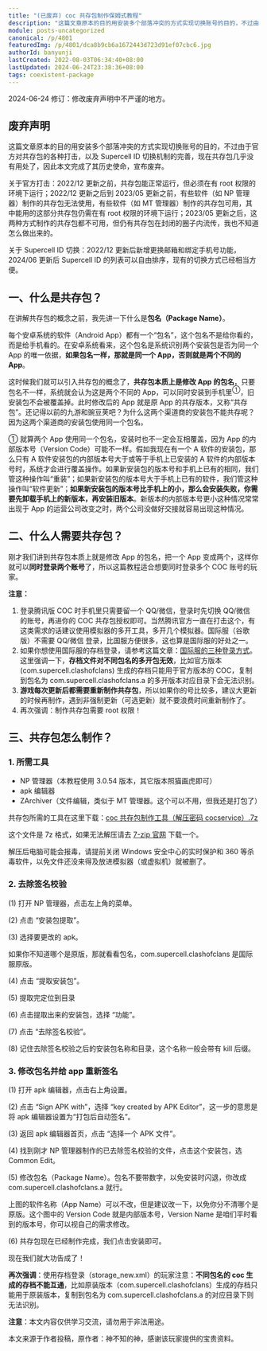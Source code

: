 ```yaml
---
title: "(已废弃) coc 共存包制作保姆式教程"
description: "这篇文章原本的目的用安装多个部落冲突的方式实现切换账号的目的，不过由于官方对共存包的各种打击，以及 Supercell ID 切换机制的完善，现在共存包几乎没有用处了，因此本文完成了其历史使命，宣布废弃。"
module: posts-uncategorized
canonical: /p/4801
featuredImg: /p/4801/dca8b9cb6a1672443d723d91ef07cbc6.jpg
authorId: banyunji
lastCreated: 2022-08-03T06:34:40+08:00
lastUpdated: 2024-06-24T23:38:36+08:00
tags: coexistent-package
---
```


<PostHistory>
2024-06-24 修订：修改废弃声明中不严谨的地方。
</PostHistory>

## 废弃声明

这篇文章原本的目的用安装多个部落冲突的方式实现切换账号的目的，不过由于官方对共存包的各种打击，以及 Supercell ID 切换机制的完善，现在共存包几乎没有用处了，因此本文完成了其历史使命，宣布废弃。

关于官方打击：2022/12 更新之前，共存包能正常运行，但必须在有 root 权限的环境下运行；2022/12 更新之后到 2023/05 更新之前，有些软件（如 NP 管理器）制作的共存包无法使用，有些软件（如 MT 管理器）制作的共存包可用，其中能用的这部分共存包仍需在有 root 权限的环境下运行；2023/05 更新之后，这两种方式制作的共存包都不可用，但仍有共存包在封闭的圈子内流传，我也不知道怎么做出来的。

关于 Supercell ID 切换：2022/12 更新后新增更换邮箱和绑定手机号功能，2024/06 更新后 Supercell ID 的列表可以自由排序，现有的切换方式已经相当方便。

## 一、什么是共存包？

在讲解共存包的概念之前，我先讲一下什么是**包名（Package Name）**。

每个安卓系统的软件（Android App）都有一个“包名”，这个包名不是给你看的，而是给手机看的。在安卓系统看来，这个包名是系统识别两个安装包是否为同一个 App 的唯一依据，**如果包名一样，那就是同一个 App，否则就是两个不同的 App**。

这时候我们就可以引入共存包的概念了，**共存包本质上是修改 App 的包名**，只要包名不一样，系统就会认为这是两个不同的 App，可以同时安装到手机里<sup>①</sup>，旧安装包不会被覆盖掉。此时修改后的 App 就是原 App 的共存版本，又称“共存包”。还记得以前的九游和豌豆荚吧？为什么这两个渠道商的安装包不能共存呢？因为这两个渠道商的安装包使用同一个包名。

① 就算两个 App 使用同一个包名，安装时也不一定会互相覆盖，因为 App 的内部版本号（Version Code）可能不一样。假如我现在有一个 A 软件的安装包，那么只有 A 软件安装包的内部版本号大于或等于手机上已安装的 A 软件的内部版本号时，系统才会进行覆盖操作。如果新安装包的版本号和手机上已有的相同，我们管这种操作叫“重装”；如果新安装包的版本号大于手机上已有的软件，我们管这种操作叫“软件更新”；**如果新安装包的版本号比手机上的小，那么会安装失败，你需要先卸载手机上的新版本，再安装旧版本**。新版本的内部版本号更小这种情况常常出现于 App 的运营公司改变之时，两个公司没做好交接就容易出现这种情况。

## 二、什么人需要共存包？

刚才我们讲到共存包本质上就是修改 App 的包名，把一个 App 变成两个，这样你就可以**同时登录两个账号**了，所以这篇教程适合想要同时登录多个 COC 账号的玩家。

**注意：**

1. 登录腾讯版 COC 时手机里只需要留一个 QQ/微信，登录时先切换 QQ/微信 的账号，再进你的 COC 共存包授权即可。当然腾讯官方一直在打击这个，有这类需求的话建议使用模拟器的多开工具，多开几个模拟器。国际服（谷歌版）不需要 QQ/微信 登录，比国服方便很多，这也算是国际服的好处之一。
2. 如果你想使用国际服的存档登录，请参考这篇文章：[国际服的三种登录方式](/p/3114)。这里强调一下，**存档文件对不同包名的多开包无效**，比如官方版本 (com.supercell.clashofclans) 生成的存档只能用于官方版本的 COC，复制到包名为 com.supercell.clashofclans.a 的多开版本对应目录下会无法识别。
3. **游戏每次更新后都需要重新制作共存包**，所以如果你的号比较多，建议大更新的时候再制作，遇到非强制更新（可选更新）就不要浪费时间重新制作了。
4. 再次强调：制作共存包需要 root 权限！

## 三、共存包怎么制作？

### 1. 所需工具

- NP 管理器（本教程使用 3.0.54 版本，其它版本照猫画虎即可）
- apk 编辑器
- ZArchiver（文件编辑，类似于 MT 管理器。这个可以不用，但我还是打包了）

共存包所需的工具在这里下载：[coc 共存包制作工具（解压密码 cocservice）.7z](https://static.clashpost.com/p/4801/coc共存包制作.7z)

这个文件是 7z 格式，如果无法解压请去 [7-zip 官网](https://7-zip.org/) 下载一个。

解压后电脑可能会报毒，请提前关闭 Windows 安全中心的实时保护和 360 等杀毒软件，以免文件还没来得及放进模拟器（或虚拟机）就被删了。

### 2. 去除签名校验

(1) 打开 NP 管理器，点击左上角的菜单。

<Pic src="/p/4801/fec6ca1fb502ecd55e5e0e22ed4a5874.png" width="751" height="617" alt="点击左上角的“菜单”" />

(2) 点击 “安装包提取”。

<Pic src="/p/4801/cbf78997fca3044e08e1b9a8966f1669.png" width="751" height="795" alt="点击“安装包提取”" />

(3) 选择要更改的 apk。

<Pic src="/p/4801/dca8b9cb6a1672443d723d91ef07cbc6.png" width="751" height="398" alt="选择要更改的 apk" />

如果你不知道哪个是原版，那就看看包名，com.supercell.clashofclans 是国际服原版。

(4) 点击 “提取安装包”。

<Pic src="/p/4801/f30d8e0d6f88486e2ecc3c7e8d126ca3.png" width="735" height="483" alt="点击“提取安装包”" />

(5) 提取完定位到目录

<Pic src="/p/4801/d2b84e1d168ba7006bce0ba76ce3b54c.png" width="570" height="227" alt="点击“提取完后定位到目录" />

(6) 点击提取出来的安装包，选择 “功能”。

<Pic src="/p/4801/76ac4c3bc1aa1ba8f465339ad8ea0870.png" width="735" height="350" alt="点击提取出来的安装包，选择“功能”" />

(7) 点击 “去除签名校验”。

<Pic src="/p/4801/019359d95dde8d00c1cd55ab628f1418.png" width="581" height="567" alt="点击“去除签名校验”" />

(8) 记住去除签名校验之后的安装包名称和目录，这个名称一般会带有 kill 后缀。

<Pic src="/p/4801/3ab1b590d37e518717b7adeef77b6292.png" width="747" height="440" alt="去除签名校验成功" />

### 3. 修改包名并给 app 重新签名

(1) 打开 apk 编辑器，点击右上角设置。

<Pic src="/p/4801/d3092c02145460c1df448e8e4b58f366.png" width="747" height="1005" alt="点击右上角设置" maxWidth="500px" />

(2) 点击 “Sign APK with”，选择 “key created by APK Editor”，这一步的意思是将 apk 编辑器设置为“打包后自动签名”。

<Pic src="/p/4801/1a06f4a9cdbe84caace9eaf41bdb681d.png" width="746" height="1022" alt="选择签名方式" maxWidth="500px" />
<Pic src="/p/4801/a84485442942465e777aff5f33265b02.png" width="568" height="304" alt="更改为自动签名" maxWidth="500px" />

(3) 返回 apk 编辑器首页，点击 “选择一个 APK 文件”。

<Pic src="/p/4801/8656d6c8c0e18fb60eb1b1612ff9f7bb.png" width="749" height="1000" alt="" />

(4) 找到刚才 NP 管理器制作的已去除签名校验的文件，点击这个安装包，选 Common Edit。

<Pic src="/p/4801/33e0763e14cb817ba164afaa8e6e26f5.png" width="752" height="253" alt="选择已去除签名校验的安装包" maxWidth="500px" />
<Pic src="/p/4801/f3934ddcfa3dc5bc1ed1b28b8e402e08.png" width="615" height="215" alt="选 Common Edit" maxWidth="500px" />

(5) 修改包名（Package Name）。包名不要带数字，以免安装时闪退，你改成 com.supercell.clashofclans.a 就行。

<Pic src="/p/4801/dab82759ecdff2854ab1291a5cdc5e56.png" width="757" height="1341" alt="" />

上图的软件名称（App Name）可以不改，但是建议改一下，以免你分不清哪个是原版。这个图中的 Version Code 就是内部版本号，Version Name 是咱们平时看到的版本号，你可以视自己的需求修改。

(6) 共存包现在已经制作完成，我们点击安装即可。

<Pic src="/p/4801/523780f91b42e5da91dec9d707b34d5b.png" width="751" height="1338" alt="安装共存包" />

现在我们就大功告成了！

<Pic src="/p/4801/45dbd8c1e99fec6b71942c1d5103f747.png" width="728" height="817" alt="" />

**再次强调**：使用存档登录（storage_new.xml）的玩家注意：**不同包名的 coc 生成的存档不能互通**，比如原装版本（com.supercell.clashofclans）生成的存档只能用于原装版本，复制到包名为 com.supercell.clashofclans.a 的对应目录下则无法识别。

**注意**：本文内容仅供学习交流，请勿用于非法用途。

<PostCopyright>
本文来源于作者投稿，原作者：神不知的神，感谢该玩家提供的宝贵资料。
</PostCopyright>
